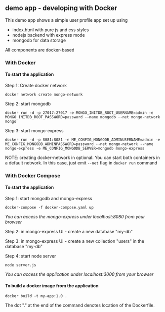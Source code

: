 ## demo app - developing with Docker

This demo app shows a simple user profile app set up using 
- index.html with pure js and css styles
- nodejs backend with express mode
- mongodb for data storage

All components are docker-based

### With Docker

#### To start the application

Step 1: Create docker network

    docker network create mongo-network 

Step 2: start mongodb 

    docker run -d -p 27017:27017 -e MONGO_INITDB_ROOT_USERNAME=admin -e MONGO_INITDB_ROOT_PASSWORD=password --name mongodb --net mongo-network mongo    

Step 3: start mongo-express
    
    docker run -d -p 8081:8081 -e ME_CONFIG_MONGODB_ADMINUSERNAME=admin -e ME_CONFIG_MONGODB_ADMINPASSWORD=password --net mongo-network --name mongo-express -e ME_CONFIG_MONGODB_SERVER=mongodb mongo-express   

NOTE: creating docker-network in optional. You can start both containers in a default network. In this case, just emit `--net` flag in `docker run` command

### With Docker Compose

#### To start the application

Step 1: start mongodb and mongo-express

    docker-compose -f docker-compose.yaml up
    
_You can access the mongo-express under localhost:8080 from your browser_
    
Step 2: in mongo-express UI - create a new database "my-db"

Step 3: in mongo-express UI - create a new collection "users" in the database "my-db"       
    
Step 4: start node server 

    node server.js
    
_You can access the application under localhost:3000 from your browser_

#### To build a docker image from the application

    docker build -t my-app:1.0 .       
    
The dot "." at the end of the command denotes location of the Dockerfile.
